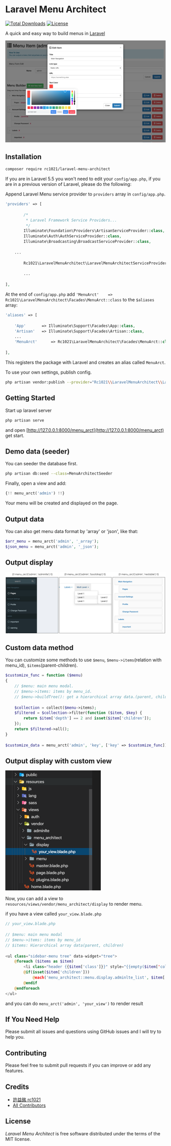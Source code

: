 # Laravel Menu Architect
[![Total Downloads](https://poser.pugx.org/rc1021/laravel-menu-architect/downloads.svg)](https://packagist.org/packages/rc1021/laravel-menu-architect)
[![License](https://poser.pugx.org/rc1021/laravel-menu-architect/license.svg)](https://packagist.org/packages/rc1021/laravel-menu-architect)


A quick and easy way to build menus in [Laravel](http://laravel.com/)

![Laravel Menu Architect](https://raw.githubusercontent.com/rc1021/laravel-menu-architect/master/screenshot.png)

## Installation

```bash
composer require rc1021/laravel-menu-architect
```

If you are in Laravel 5.5 you won't need to edit your `config/app.php`, if you are in a previous version of Laravel, please do the following:

Append Laravel Menu service provider to `providers` array in `config/app.php`.

```php
'providers' => [

        /*
         * Laravel Framework Service Providers...
         */
        Illuminate\Foundation\Providers\ArtisanServiceProvider::class,
        Illuminate\Auth\AuthServiceProvider::class,
        Illuminate\Broadcasting\BroadcastServiceProvider::class,

    ...

        Rc1021\LaravelMenuArchitect\LaravelMenuArchitectServiceProvider::class,

        ...

],
```

At the end of `config/app.php` add `'MenuArct'    => Rc1021\LaravelMenuArchitect\Facades\MenuArct::class` to the `$aliases` array:

```php
'aliases' => [

    'App'       => Illuminate\Support\Facades\App::class,
    'Artisan'   => Illuminate\Support\Facades\Artisan::class,
    ...
    'MenuArct'      => Rc1021\LaravelMenuArchitect\Facades\MenuArct::class,

],
```

This registers the package with Laravel and creates an alias called `MenuArct`.


To use your own settings, publish config.
```bash
php artisan vendor:publish --provider="Rc1021\\LaravelMenuArchitect\\LaravelMenuArchitectServiceProvider"
```

## Getting Started

Start up laravel server

```bash
php artisan serve
```

and open [http://127.0.0.1:8000/menu_arct](http://127.0.0.1:8000/menu_arct) get start.

## Demo data (seeder)

You can seeder the database first.
```bash
php artisan db:seed --class=MenuArchitectSeeder
```

Finally, open a view and add:
```php
{!! menu_arct('admin') !!}
```
Your menu will be created and displayed on the page.

## Output data

You can also get menu data format by 'array' or 'json', like that:

```php
$arr_menu = menu_arct('admin', '_array');
$json_menu = menu_arct('admin', '_json');
```

## Output display

![Display Menu](https://raw.githubusercontent.com/rc1021/laravel-menu-architect/master/output_display.png)

## Custom data method

You can customize some methods to use `$menu`, `$menu->items`(relation with menu_id), `$items`(parent-children).

```php 
$customize_func = function ($menu) 
{
    // $menu: main menu modal.
    // $menu->items: items by menu_id.
    // $menu->buildTree(): get a hierarchical array data.(parent, children)

    $collection = collect($menu->items);
    $filtered = $collection->filter(function ($item, $key) {
        return $item['depth'] == 2 and isset($item['children']);
    });
    return $filtered->all();
}

$customize_data = menu_arct('admin', 'key', ['key' => $customize_func]);
```

## Output display with custom view

![Custom View](https://raw.githubusercontent.com/rc1021/laravel-menu-architect/master/custom_view.png)

Now, you can add a view to `resources/views/vendor/menu_architect/display` to render menu.

if you have a view called `your_view.blade.php` 

```php
// your_view.blade.php

// $menu: main menu modal
// $menu->items: items by menu_id
// $items: Hierarchical array data(parent, children)

<ul class="sidebar-menu tree" data-widget="tree">
    @foreach ($items as $item)
        <li class="header {{$item['class']}}" style="{{empty($item['color'])?:'color:'.$item['color']}}">{{$item['label']}}</li>
        @if(isset($item['children']))
            @each('menu_architect::menu.display.adminlte_list', $item['children'], 'item')
        @endif
    @endforeach
</ul>
```

and you can do `menu_arct('admin', 'your_view')` to render result

## If You Need Help

Please submit all issues and questions using GitHub issues and I will try to help you.


## Contributing

Please feel free to submit pull requests if you can improve or add any features.

## Credits

* [許益銘 rc1021](https://github.com/rc1021)
* [All Contributors](https://github.com/rc1021/laravel-menu-architect/graphs/contributors)

## License

*Laravel Menu Architect* is free software distributed under the terms of the MIT license.
